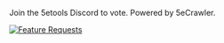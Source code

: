 Join the 5etools Discord to vote. Powered by 5eCrawler.

[![Feature Requests](https://feathub.com/5etools/tracker?format=svg)](https://feathub.com/5etools/tracker)
